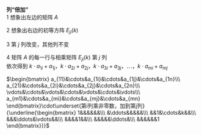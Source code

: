 **列“倍加”**    
1 想象出左边的矩阵 $A$     
    
2 想象出右边的初等方阵 $E_{ji}(k)$     
    
3 第 $j$ 列改变，其他列不变    
    
4 矩阵 $A$ 的每一行与相乘矩阵 $E_{ji}(k)$ 第 $j$ 列    
依次得到 $k\cdot a_{1i}+a_{1j}，k\cdot a_{2i}+a_{2j}，    
k\cdot a_{3i}+a_{3j}，\cdots，k\cdot a_{mi}+a_{mj}$     
    
 $\begin{bmatrix}    
a_{11}&\cdots&a_{1i}&\cdots&a_{1j}&\cdots&a_{1n}\\\     
a_{21}&\cdots&a_{2i}&\cdots&a_{2j}&\cdots&a_{2n}\\\     
\vdots&\cdots&\vdots&\cdots&\vdots&\cdots&\vdots\\\     
a_{m1}&\cdots&a_{mi}&\cdots&a_{mj}&\cdots&a_{mn}    
\end{bmatrix}\cdot\underset{第i列乘非零数，加到第j列}{\underline{\begin{bmatrix}    
1&&&&&&\\\     
&\ddots&&&&&\\\     
&&1&\cdots&k&&\\\     
&&&\ddots&\vdots&&\\\     
&&&&1&&\\\     
&&&&&\ddots&\\\     
&&&&&&1    
\end{bmatrix}}}$     
